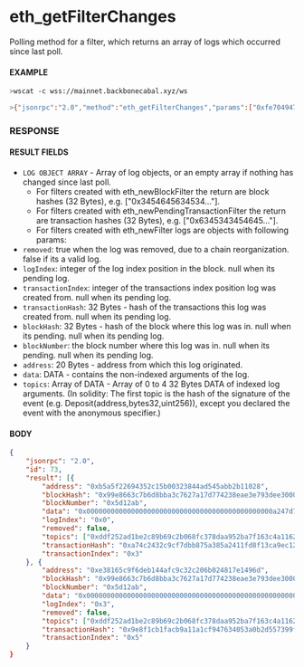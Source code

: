 # eth_getFilterChanges

Polling method for a filter, which returns an array of logs which occurred since last poll.

#### EXAMPLE

```bash
>wscat -c wss://mainnet.backbonecabal.xyz/ws

>{"jsonrpc":"2.0","method":"eth_getFilterChanges","params":["0xfe704947a3cd3ca12541458a4321c869"],"id":73}
```

### RESPONSE

#### RESULT FIELDS

-   `LOG OBJECT ARRAY` - Array of log objects, or an empty array if nothing has changed since last poll.
    -   For filters created with eth_newBlockFilter the return are block hashes (32 Bytes), e.g. ["0x3454645634534..."].
    -   For filters created with eth_newPendingTransactionFilter the return are transaction hashes (32 Bytes), e.g.
        ["0x6345343454645..."].
    -   For filters created with eth_newFilter logs are objects with following params:
-   `removed`: true when the log was removed, due to a chain reorganization. false if its a valid log.
-   `logIndex`: integer of the log index position in the block. null when its pending log.
-   `transactionIndex`: integer of the transactions index position log was created from. null when its pending log.
-   `transactionHash`: 32 Bytes - hash of the transactions this log was created from. null when its pending log.
-   `blockHash`: 32 Bytes - hash of the block where this log was in. null when its pending. null when its pending log.
-   `blockNumber`: the block number where this log was in. null when its pending. null when its pending log.
-   `address`: 20 Bytes - address from which this log originated.
-   `data`: DATA - contains the non-indexed arguments of the log.
-   `topics`: Array of DATA - Array of 0 to 4 32 Bytes DATA of indexed log arguments. (In solidity: The first topic is
    the hash of the signature of the event (e.g. Deposit(address,bytes32,uint256)), except you declared the event with
    the anonymous specifier.)

#### BODY

```json
{
    "jsonrpc": "2.0",
    "id": 73,
    "result": [{
        "address": "0xb5a5f22694352c15b00323844ad545abb2b11028",
        "blockHash": "0x99e8663c7b6d8bba3c7627a17d774238eae3e793dee30008debb2699666657de",
        "blockNumber": "0x5d12ab",
        "data": "0x0000000000000000000000000000000000000000000000a247d7a2955b61d000",
        "logIndex": "0x0",
        "removed": false,
        "topics": ["0xddf252ad1be2c89b69c2b068fc378daa952ba7f163c4a11628f55a4df523b3ef", "0x000000000000000000000000bdc0afe57b8e9468aa95396da2ab2063e595f37e", "0x0000000000000000000000007503e090dc2b64a88f034fb45e247cbd82b8741e"],
        "transactionHash": "0xa74c2432c9cf7dbb875a385a2411fd8f13ca9ec12216864b1a1ead3c99de99cd",
        "transactionIndex": "0x3"
    }, {
        "address": "0xe38165c9f6deb144afc9c32c206b024817e1496d",
        "blockHash": "0x99e8663c7b6d8bba3c7627a17d774238eae3e793dee30008debb2699666657de",
        "blockNumber": "0x5d12ab",
        "data": "0x0000000000000000000000000000000000000000000000000000000025c6b720",
        "logIndex": "0x3",
        "removed": false,
        "topics": ["0xddf252ad1be2c89b69c2b068fc378daa952ba7f163c4a11628f55a4df523b3ef", "0x00000000000000000000000080e73e47173b2d00b531bf83bc39e710157125c3", "0x0000000000000000000000008f6cc93795969e5bbbf07c66dfee7d41ad24f1ef"],
        "transactionHash": "0x9e8f1cb1facb9a11a1cf947634053a0b2d557399f926b12127aa10497a2f0153",
        "transactionIndex": "0x5"
    }
}
```
